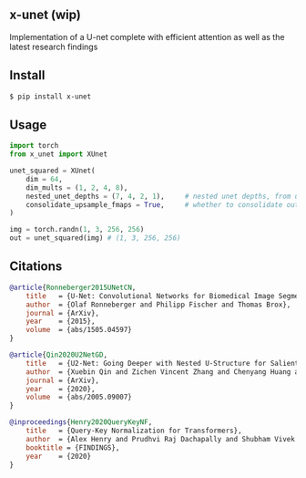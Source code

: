 ## x-unet (wip)

Implementation of a U-net complete with efficient attention as well as the latest research findings

## Install

```bash
$ pip install x-unet
```

## Usage

```python
import torch
from x_unet import XUnet

unet_squared = XUnet(
    dim = 64,
    dim_mults = (1, 2, 4, 8),
    nested_unet_depths = (7, 4, 2, 1),     # nested unet depths, from unet-squared paper
    consolidate_upsample_fmaps = True,     # whether to consolidate outputs from all upsample blocks, used in unet-squared paper
)

img = torch.randn(1, 3, 256, 256)
out = unet_squared(img) # (1, 3, 256, 256)
```

## Citations

```bibtex
@article{Ronneberger2015UNetCN,
    title   = {U-Net: Convolutional Networks for Biomedical Image Segmentation},
    author  = {Olaf Ronneberger and Philipp Fischer and Thomas Brox},
    journal = {ArXiv},
    year    = {2015},
    volume  = {abs/1505.04597}
}
```

```bibtex
@article{Qin2020U2NetGD,
    title   = {U2-Net: Going Deeper with Nested U-Structure for Salient Object Detection},
    author  = {Xuebin Qin and Zichen Vincent Zhang and Chenyang Huang and Masood Dehghan and Osmar R Zaiane and Martin J{\"a}gersand},
    journal = {ArXiv},
    year    = {2020},
    volume  = {abs/2005.09007}
}
```

```bibtex
@inproceedings{Henry2020QueryKeyNF,
    title   = {Query-Key Normalization for Transformers},
    author  = {Alex Henry and Prudhvi Raj Dachapally and Shubham Vivek Pawar and Yuxuan Chen},
    booktitle = {FINDINGS},
    year    = {2020}
}
```
